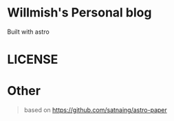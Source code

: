 # Willmish's Personal blog

Built with astro

# LICENSE


# Other

> based on https://github.com/satnaing/astro-paper
